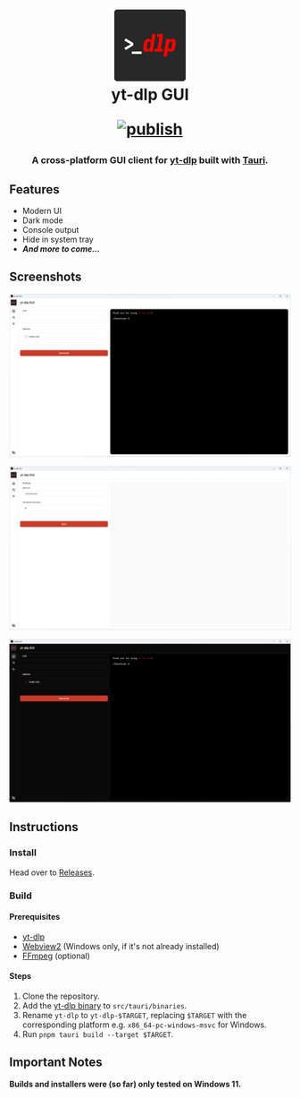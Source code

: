 <h1 align="center">
  <img src="src-tauri/icons/128x128.png" width="128" alt="yt-dlp logo" />
  <br>
  yt-dlp GUI
  <br>

  [![publish](https://github.com/gaeljacquin/yt-dlp-gui/actions/workflows/publish.yml/badge.svg)](https://github.com/gaeljacquin/yt-dlp-gui/actions/workflows/publish.yml)
</h1>

<h3 align="center">
  A cross-platform GUI client for <a href="https://github.com/yt-dlp/yt-dlp/">yt-dlp</a> built with <a href="https://tauri.app/">Tauri</a>.
</h3>

## Features
- Modern UI
- Dark mode
- Console output
- Hide in system tray
- *__And more to come...__*

## Screenshots
![](/screenshots/win11_1.png)

![](/screenshots/win11_2.png)

![](/screenshots/win11_3.png)

## Instructions
### Install
Head over to [Releases](https://github.com/gaeljacquin/yt-dlp-gui/releases).

### Build
#### Prerequisites
* [yt-dlp](https://github.com/yt-dlp/yt-dlp/)
* [Webview2](https://developer.microsoft.com/en-us/microsoft-edge/webview2) (Windows only, if it's not already installed)
* [FFmpeg](https://ffmpeg.org/download.html) (optional)

#### Steps
1. Clone the repository.
2. Add the [yt-dlp binary](https://github.com/yt-dlp/yt-dlp/releases) to `src/tauri/binaries`.
3. Rename `yt-dlp` to `yt-dlp-$TARGET`, replacing `$TARGET` with the corresponding platform e.g. `x86_64-pc-windows-msvc` for Windows.
4. Run `pnpm tauri build --target $TARGET`.

## Important Notes
**Builds and installers were (so far) only tested on Windows 11.**
